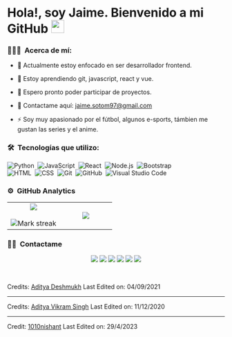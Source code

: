 <h1> Hola!, soy Jaime. Bienvenido a mi GitHub <img src = "https://raw.githubusercontent.com/MartinHeinz/MartinHeinz/master/wave.gif" width = 30px> </h1>
<p align='center'>
</p>

### 👨🏻‍💻 &nbsp;Acerca de mí:

- 🔭 Actualmente estoy enfocado en ser desarrollador frontend.
  
- 🌱 Estoy aprendiendo git, javascript, react y vue.
  
- 👯 Espero pronto poder participar de proyectos.
  
- 💬 Contactame aquí: jaime.sotom97@gmail.com
  
- ⚡ Soy muy apasionado por el fútbol, algunos e-sports, támbien me gustan las series y el anime.

### 🛠 &nbsp;Tecnologías que utilizo:

![Python](https://img.shields.io/badge/-Python-05122A?style=flat&logo=python)&nbsp;
![JavaScript](https://img.shields.io/badge/-JavaScript-05122A?style=flat&logo=javascript)&nbsp;
![React](https://img.shields.io/badge/-React-05122A?style=flat&logo=react)&nbsp;
![Node.js](https://img.shields.io/badge/-Node.js-05122A?style=flat&logo=node.js)&nbsp;
![Bootstrap](https://img.shields.io/badge/-Bootstrap-05122A?style=flat&logo=bootstrap&logoColor=563D7C)\
![HTML](https://img.shields.io/badge/-HTML-05122A?style=flat&logo=HTML5)&nbsp;
![CSS](https://img.shields.io/badge/-CSS-05122A?style=flat&logo=CSS3&logoColor=1572B6)&nbsp;
![Git](https://img.shields.io/badge/-Git-05122A?style=flat&logo=git)&nbsp;
![GitHub](https://img.shields.io/badge/-GitHub-05122A?style=flat&logo=github)&nbsp;
![Visual Studio Code](https://img.shields.io/badge/-Visual%20Studio%20Code-05122A?style=flat&logo=visual-studio-code&logoColor=007ACC)&nbsp;

### ⚙️ &nbsp;GitHub Analytics

<p align="center">
  <!--- stats (start) -->
<table align="center">
<tr border="none">
<td width="50%" align="center">
  
  <img  align="center"  src="https://github-readme-stats.vercel.app/api?username=Jaimee97&theme=dark&show_icons=true&count_private=true" />
  <br></br>
  <img  title="🔥 Get streak stats for your profile at git.io/streak-stats" alt="Mark streak" src="https://github-readme-streak-stats.herokuapp.com/?user=Jaimee97&theme=dark&hide_border=false" /> 
</td>

<td width="50%" align="center">

  <img  align="center"  src="https://github-readme-stats.anuraghazra1.vercel.app/api/top-langs/?username=Jaimee97&theme=dark&hide_border=false&no-bg=true&no-frame=true&langs_count=10"/>
  
  </td>
</tr>
</table>

### 🤝🏻 &nbsp;Contactame

<p align="center">
<a href="https://linkedin.com"><img src="https://img.shields.io/badge/Jaime_Soto-blue?style=flat&logo=Linkedin&logoColor=white"/></a>
<a href="https://twitter.com"><img src="https://img.shields.io/badge/jaimee__sm-black?style=flat&logo=X&logoColor=white"/></a>
<a href="mailto:jaime.sotom97@gmail.com"><img src="https://img.shields.io/badge/-D14836?style=flat&logo=Gmail&logoColor=white"/></a>
<a href="https://instagram.com"><img src="https://img.shields.io/badge/jaimee__sm-%23C1558B?style=flat&logo=Instagram&logoColor=white"/></a>
<a href="https://facebook.com"><img src="https://img.shields.io/badge/Jaime_Soto-blue?style=flat&logo=Facebook&logoColor=white"/></a>
<a href="https://tiktok.com"><img src="https://img.shields.io/badge/jaimee.sm-black?style=flat&logo=Tiktok&logoColor=white"></a>
</p>

<br>

Credits: [Aditya Deshmukh](https://github.com/Aditya664)
Last Edited on: 04/09/2021

-----
Credits: [Aditya Vikram Singh](https://github.com/AVS1508)
Last Edited on: 11/12/2020

-----
Credit: [1010nishant](https://github.com/1010nishant)
Last Edited on: 29/4/2023







